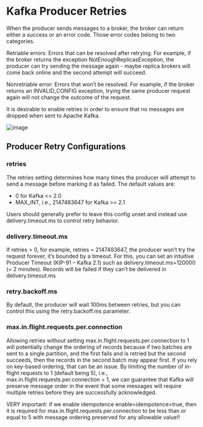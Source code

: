 # Kafka Producer Retries
When the producer sends messages to a broker, the broker can return either a success or an error code. Those error codes belong to two categories.

Retriable errors:
Errors that can be resolved after retrying. For example, if the broker returns the exception NotEnoughReplicasException, the producer can try sending the message again - maybe replica brokers will come back online and the second attempt will succeed.

Nonretriable error:
Errors that won’t be resolved. For example, if the broker returns an INVALID_CONFIG exception, trying the same producer request again will not change the outcome of the request.

It is desirable to enable retries in order to ensure that no messages are dropped when sent to Apache Kafka.

![image](https://github.com/SbrTa/Notes/assets/8649145/c49c2596-dabd-4e19-83fd-4330373c88c7)


## Producer Retry Configurations

### retries
The retries setting determines how many times the producer will attempt to send a message before marking it as failed. The default values are:
- 0 for Kafka <= 2.0
- MAX_INT, i.e., 2147483647 for Kafka >= 2.1

Users should generally prefer to leave this config unset and instead use delivery.timeout.ms to control retry behavior.

### delivery.timeout.ms
If retries > 0, for example, retries = 2147483647, the producer won’t try the request forever, it’s bounded by a timeout. For this, you can set an intuitive Producer Timeout (KIP-91 – Kafka 2.1) such as delivery.timeout.ms=120000 (= 2 minutes). Records will be failed if they can’t be delivered in delivery.timeout.ms


### retry.backoff.ms
By default, the producer will wait 100ms between retries, but you can control this using the retry.backoff.ms parameter.

### max.in.flight.requests.per.connection
Allowing retries without setting max.in.flight.requests.per.connection to 1 will potentially change the ordering of records because if two batches are sent to a single partition, and the first fails and is retried but the second succeeds, then the records in the second batch may appear first. If you rely on key-based ordering, that can be an issue. By limiting the number of in-flight requests to 1 (default being 5), i.e., max.in.flight.requests.per.connection = 1, we can guarantee that Kafka will preserve message order in the event that some messages will require multiple retries before they are successfully acknowledged.


VERY important: if we enable idempotence enable=idempotence=true, then it is required for max.in.flight.requests.per.connection to be less than or equal to 5 with message ordering preserved for any allowable value!!


